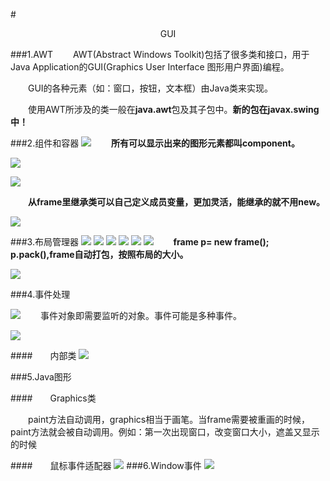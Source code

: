 #<center>GUI</center>

###1.AWT
&emsp;&emsp;AWT(Abstract Windows Toolkit)包括了很多类和接口，用于Java Application的GUI(Graphics User Interface 图形用户界面)编程。

&emsp;&emsp;GUI的各种元素（如：窗口，按钮，文本框）由Java类来实现。

&emsp;&emsp;使用AWT所涉及的类一般在**java.awt**包及其子包中。**新的包在javax.swing中！**


###2.组件和容器
![](http://i.imgur.com/Qkv3YNN.png)
&emsp;&emsp;**所有可以显示出来的图形元素都叫component。**

![](http://i.imgur.com/cczE1Ig.png)

![](http://i.imgur.com/zuGh0S9.png)


&emsp;&emsp;**从frame里继承类可以自己定义成员变量，更加灵活，能继承的就不用new。**

![](http://i.imgur.com/kNMichh.png)

###3.布局管理器
![](http://i.imgur.com/FmVic9f.png)
![](http://i.imgur.com/UwbCEtD.png)
![](http://i.imgur.com/T45MqAd.png)
![](http://i.imgur.com/ApLjQjk.png)
![](http://i.imgur.com/m0asOEK.png)
![](http://i.imgur.com/uQkzyKu.png)
&emsp;&emsp;**frame p= new frame();&emsp;&emsp;p.pack(),frame自动打包，按照布局的大小。**

![](http://i.imgur.com/VsfWGuW.png)

###4.事件处理

![](http://i.imgur.com/HJHuuY5.png)
&emsp;&emsp;事件对象即需要监听的对象。事件可能是多种事件。

![](http://i.imgur.com/N1KIcNL.png)

####&emsp;&emsp;内部类
![](http://i.imgur.com/jcYAXF7.png)

###5.Java图形

####&emsp;&emsp;Graphics类

&emsp;&emsp;paint方法自动调用，graphics相当于画笔。当frame需要被重画的时候，paint方法就会被自动调用。例如：第一次出现窗口，改变窗口大小，遮盖又显示的时候

####&emsp;&emsp;鼠标事件适配器
![](http://i.imgur.com/AtKTElj.png)
###6.Window事件
![](http://i.imgur.com/yjLWKc4.png)